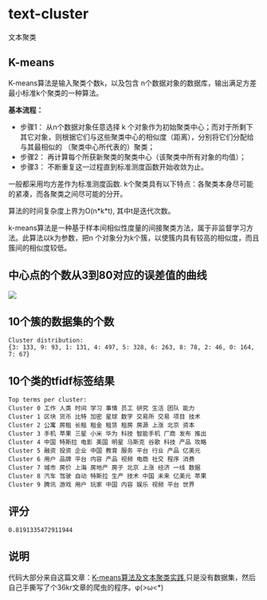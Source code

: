 # text-cluster
文本聚类
## K-means
K-means算法是输入聚类个数k，以及包含 n个数据对象的数据库，输出满足方差最小标准k个聚类的一种算法。

**基本流程：**
- 步骤1：
从n个数据对象任意选择 k 个对象作为初始聚类中心；而对于所剩下其它对象，则根据它们与这些聚类中心的相似度（距离），分别将它们分配给与其最相似的
（聚类中心所代表的）聚类；
- 步骤2：
再计算每个所获新聚类的聚类中心（该聚类中所有对象的均值）；
- 步骤3：
不断重复这一过程直到标准测度函数开始收敛为止。

一般都采用均方差作为标准测度函数. k个聚类具有以下特点：各聚类本身尽可能的紧凑，而各聚类之间尽可能的分开。

算法的时间复杂度上界为O(n\*k\*t), 其中t是迭代次数。

k-means算法是一种基于样本间相似性度量的间接聚类方法，属于非监督学习方法。此算法以k为参数，把n 个对象分为k个簇，以使簇内具有较高的相似度，而且簇间的相似度较低。

## 中心点的个数从3到80对应的误差值的曲线
![](https://github.com/yanqiangmiffy/text-cluster/blob/master/assets/result.png)

## 10个簇的数据集的个数
```text
Cluster distribution:
{3: 133, 9: 93, 1: 131, 4: 497, 5: 328, 6: 263, 8: 78, 2: 46, 0: 164, 7: 67}
```
## 10个类的tfidf标签结果
```text
Top terms per cluster:
Cluster 0 工作 人类 时间 学习 事情 员工 研究 生活 团队 能力
Cluster 1 区块 货币 比特 加密 星球 数字 交易所 交易 项目 技术
Cluster 2 公寓 房租 长租 租金 租赁 租房 房源 上涨 北京 资本
Cluster 3 手机 苹果 三星 小米 华为 科技 智能手机 厂商 发布 推出
Cluster 4 中国 特斯拉 电影 美国 明星 马斯克 谷歌 科技 产品 攻略
Cluster 5 融资 投资 企业 中国 教育 服务 平台 行业 产品 亿美元
Cluster 6 用户 品牌 平台 内容 产品 视频 电商 社交 程序 消费
Cluster 7 城市 房价 上海 房地产 房子 北京 上涨 经济 一线 数据
Cluster 8 汽车 驾驶 自动 特斯拉 生产 技术 中国 未来 亿美元 苹果
Cluster 9 腾讯 游戏 用户 玩家 中国 内容 娱乐 视频 平台 世界
```
## 评分
```text
0.8191335472911944
``` 
## 说明
代码大部分来自这篇文章：[K-means算法及文本聚类实践](https://blog.csdn.net/havedream_one/article/details/45146829),只是没有数据集，然后自己手撕写了个36kr文章的爬虫的程序。φ(>ω<*) 

